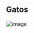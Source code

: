 ## Gatos

![image](https://github.com/Souzasud/meuprimeiroprojetoreponsivo/assets/133075307/c19632c5-cdd4-46e3-a572-853154f3c061)


